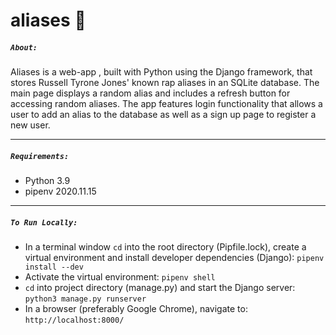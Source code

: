 # aliases :microphone:

##### `About:`
Aliases is a web-app , built with Python using the Django framework, that stores Russell Tyrone Jones' known rap aliases in an SQLite database. The main page displays a random alias and includes a refresh button for accessing random aliases.  The app features login functionality that allows a user to add an alias to the database as well as a sign up page to register a new user.

---

##### `Requirements:`
* Python 3.9
* pipenv 2020.11.15

---

##### `To Run Locally:`
* In a terminal window `cd` into the root directory (Pipfile.lock), create a virtual environment and install developer dependencies (Django):
	`pipenv install --dev`
* Activate the virtual environment:
	`pipenv shell`
* `cd` into project directory (manage.py) and start the Django server:
	`python3 manage.py runserver`
* In a browser (preferably Google Chrome), navigate to:
	`http://localhost:8000/`
